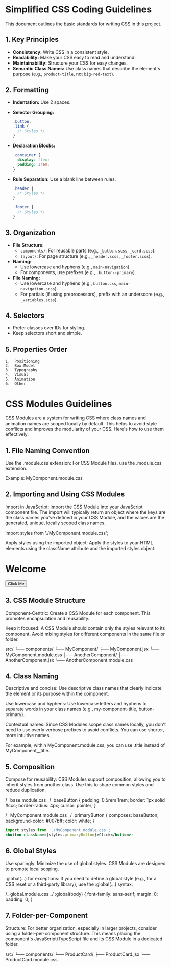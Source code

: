# Simplified CSS Coding Guidelines

This document outlines the basic standards for writing CSS in this project.

## 1. Key Principles

- **Consistency:** Write CSS in a consistent style.
- **Readability:** Make your CSS easy to read and understand.
- **Maintainability:** Structure your CSS for easy changes.
- **Semantic Class Names:** Use class names that describe the element's purpose (e.g., `product-title`, not `big-red-text`).

## 2. Formatting

- **Indentation:** Use 2 spaces.
- **Selector Grouping:**

  ```css
  .button,
  .link {
    /* Styles */
  }
  ```

- **Declaration Blocks:**

  ```css
  .container {
    display: flex;
    padding: 1rem;
  }
  ```

- **Rule Separation:** Use a blank line between rules.

  ```css
  .header {
    /* Styles */
  }

  .footer {
    /* Styles */
  }
  ```

## 3. Organization

- **File Structure:**
  - `components/`: For reusable parts (e.g., `_button.scss`, `_card.scss`).
  - `layout/`: For page structure (e.g., `_header.scss`, `_footer.scss`).
- **Naming:**
  - Use lowercase and hyphens (e.g., `main-navigation`).
  - For components, use prefixes (e.g., `.button--primary`).
- **File Naming:**
  - Use lowercase and hyphens (e.g., `button.css`, `main-navigation.scss`).
  - For partials (if using preprocessors), prefix with an underscore (e.g., `_variables.scss`).

## 4. Selectors

- Prefer classes over IDs for styling.
- Keep selectors short and simple.

## 5. Properties Order

    1.  Positioning
    2.  Box Model
    3.  Typography
    4.  Visual
    5.  Animation
    6.  Other

# CSS Modules Guidelines

CSS Modules are a system for writing CSS where class names and animation names are scoped locally by default. This helps to avoid style conflicts and improves the modularity of your CSS. Here's how to use them effectively:

## 1. File Naming Convention

Use the .module.css extension: For CSS Module files, use the .module.css extension.

Example: MyComponent.module.css

## 2. Importing and Using CSS Modules

Import in JavaScript: Import the CSS Module into your JavaScript component file. The import will typically return an object where the keys are the class names you've defined in your CSS Module, and the values are the generated, unique, locally scoped class names.

import styles from './MyComponent.module.css';

Apply styles using the imported object: Apply the styles to your HTML elements using the className attribute and the imported styles object.

<div className={styles.container}>
    <h1 className={styles.title}>Welcome</h1>
    <button className={styles.button}>Click Me</button>
</div>

## 3. CSS Module Structure

Component-Centric: Create a CSS Module for each component. This promotes encapsulation and reusability.

Keep it focused: A CSS Module should contain only the styles relevant to its component. Avoid mixing styles for different components in the same file or folder.

src/
└── components/
└── MyComponent/
├── MyComponent.jsx
└── MyComponent.module.css
├── AnotherComponent/
├── AnotherComponent.jsx
└── AnotherComponent.module.css

## 4. Class Naming

Descriptive and concise: Use descriptive class names that clearly indicate the element or its purpose within the component.

Use lowercase and hyphens: Use lowercase letters and hyphens to separate words in your class names (e.g., my-component-title, button-primary).

Contextual names: Since CSS Modules scope class names locally, you don't need to use overly verbose prefixes to avoid conflicts. You can use shorter, more intuitive names.

For example, within MyComponent.module.css, you can use .title instead of MyComponent\_\_title.

## 5. Composition

Compose for reusability: CSS Modules support composition, allowing you to inherit styles from another class. Use this to share common styles and reduce duplication.

/_ base.module.css _/
.baseButton {
padding: 0.5rem 1rem;
border: 1px solid #ccc;
border-radius: 4px;
cursor: pointer;
}

/_ MyComponent.module.css _/
.primaryButton {
composes: baseButton;
background-color: #007bff;
color: white;
}

```jsx
import styles from './MyComponent.module.css';
<button className={styles.primaryButton}>Click</button>;
```

## 6. Global Styles

Use sparingly: Minimize the use of global styles. CSS Modules are designed to promote local scoping.

:global(...) for exceptions: If you need to define a global style (e.g., for a CSS reset or a third-party library), use the :global(...) syntax.

/_ global.module.css _/
:global(body) {
font-family: sans-serif;
margin: 0;
padding: 0;
}

## 7. Folder-per-Component

Structure: For better organization, especially in larger projects, consider using a folder-per-component structure. This means placing the component's JavaScript/TypeScript file and its CSS Module in a dedicated folder.

src/
└── components/
└── ProductCard/
├── ProductCard.jsx
└── ProductCard.module.css
